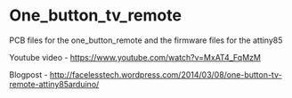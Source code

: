 One_button_tv_remote
====================

PCB files for the one_button_remote and the firmware files for the attiny85
 
Youtube video - https://www.youtube.com/watch?v=MxAT4_FqMzM

Blogpost - http://facelesstech.wordpress.com/2014/03/08/one-button-tv-remote-attiny85arduino/
